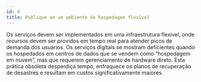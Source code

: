 ```yaml
---
id: 9
title: Publique em um ambiente de hospedagem flexível
---
```


Os serviços devem ser implementados em uma infraestrutura flexível, onde recursos devem ser providos em tempo real para atender picos de demanda dos usuários. Os serviços digitais se mostram deficientes quando os hospedados em centros de dados que se vendem como “hospedagem em nuvem”, mas que requerem gerenciamento de hardware direto. Esta prática obsoleta desperdiça tempo, enfraquece os planos de recuperação de desastres e resultam em custos significativamente maiores.

<!--
#### checklist
1. Resources are provisioned on demand
2. Resources scale based on real-time user demand
3. Resources are provisioned through an API
4. Resources are available in multiple regions
5. We pay only for the resources we use
6. Static assets are served through a content delivery network
7. Application is hosted on commodity hardware

#### key questions
-	Where is your service hosted?
-	What hardware does your service use to run?
-	What is the demand / usage pattern for your service?
-	What happens to your service when it experiences a surge in traffic or load?
-	How much capacity is available in your hosting environment?
-	How long does it take you to provision a new resource such as an application server?
-	How have you designed your service to scale based on demand?
-	How are you paying for your hosting infrastructure — i.e., by the minute, hourly, daily, monthly, fixed?
-	Is your service hosted in multiple regions / availability zones / data centers?
-	In the event of a catastrophic disaster to a datacenter, how long will it take to have the service operational?
-	What would be the impact of a prolonged downtime window?
-	What data redundancy do you have built into the system, and what would be the impact of a catastrophic data loss?
-	How often do you need to contact a person from your hosting provider to get resources or to fix an issue?
-->